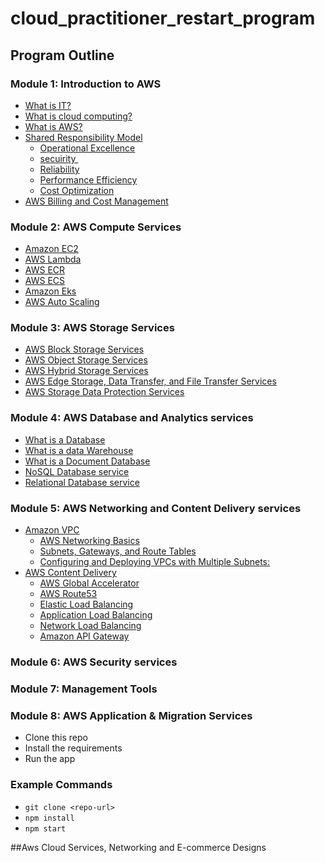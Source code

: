 # cloud_practitioner_restart_program
## Program Outline
### Module 1: Introduction to AWS
- [What is IT?](#what-is-IT)
- [What is cloud computing?](#what-is-cloud-computing)
- [What is AWS?](#what-is-AWS)
- [Shared Responsibility Model](#shared-responsibility-model)
  - [Operational Excellence](#operational-excellence)
  - [secuirity ](#secuirity)
  - [Reliability](#reliability)
  - [Performance Efficiency](#performance-efficiency)
  - [Cost Optimization](#cost-optimization)
- [AWS Billing and Cost Management](#aws-billing-and-cost-management)

### Module 2: AWS Compute Services
- [Amazon EC2](#amazon-ec2)
- [AWS Lambda](#aws-lambda)
- [AWS ECR](#aws-ecr)
- [AWS ECS](#aws-ecs)
- [Amazon Eks](#amazon-eks)
- [AWS Auto Scaling](#aws-auto-scaling)

### Module 3: AWS Storage Services
- [AWS Block Storage Services ](#aws-block-storage-services)
- [AWS Object Storage Services ](#aws-object-storage-services)
- [AWS Hybrid Storage Services ](#aws-hybrid-storage-services)
- [AWS Edge Storage, Data Transfer, and File Transfer Services ](#aws-edge-storage-data-transfer-and-file-transfer-services)
- [AWS Storage Data Protection Services ](#aws-storage-data-protection-services)

### Module 4: AWS Database and Analytics services
- [What is a Database](#what-is-a-database)
- [What is a data Warehouse](#what-is-a-data-warehouse)
- [What is a Document Database](#what-is-a-document-database)
- [NoSQL Database service](#nosql-database-service)
- [Relational Database service](#relational-database-service)
  
### Module 5: AWS Networking and Content Delivery services
- [Amazon VPC](#amazon-vpcpage)
  - [AWS Networking Basics](#aws-networking-basics)
  - [Subnets, Gateways, and Route Tables](#subnets-gateways-and-route-tables)
  - [Configuring and Deploying VPCs with Multiple Subnets:](#configuring-and-deploying-vpcs-with-multiple-subnets)
- [AWS Content Delivery](#aws-content-delivery)
  - [AWS Global Accelerator](#aws-global-accelerator)
  - [AWS Route53](#aws-route53)
  - [Elastic Load Balancing](#elastic-load-balancing)
  - [Application Load Balancing](#applicatio-load-balancing)
  - [Network Load Balancing](#network-load-balancing)
  - [Amazon API Gateway](#amazon-ai-gateway)
### Module 6: AWS Security services
### Module 7: Management Tools
### Module 8: AWS Application & Migration Services
- Clone this repo
- Install the requirements
- Run the app

### Example Commands

- `git clone <repo-url>`
- `npm install`
- `npm start`




##Aws Cloud Services, Networking and E-commerce Designs

